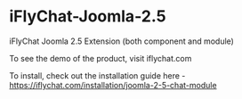 iFlyChat-Joomla-2.5
===================

iFlyChat Joomla 2.5 Extension (both component and module)

To see the demo of the product, visit iflychat.com

To install, check out the installation guide here - https://iflychat.com/installation/joomla-2-5-chat-module
